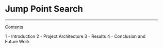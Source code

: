 # Jump Point Search
---

Contents

1 - Introduction
2 - Project Architecture
3 - Results
4 - Conclusion and Future Work
